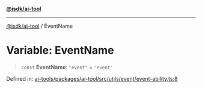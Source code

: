 [**@isdk/ai-tool**](../README.md)

***

[@isdk/ai-tool](../globals.md) / EventName

# Variable: EventName

> `const` **EventName**: `"event"` = `'event'`

Defined in: [ai-tools/packages/ai-tool/src/utils/event/event-ability.ts:8](https://github.com/isdk/ai-tool.js/blob/a24331161aecd2d7bbd8dc9f9cd3d984871261cb/src/utils/event/event-ability.ts#L8)
